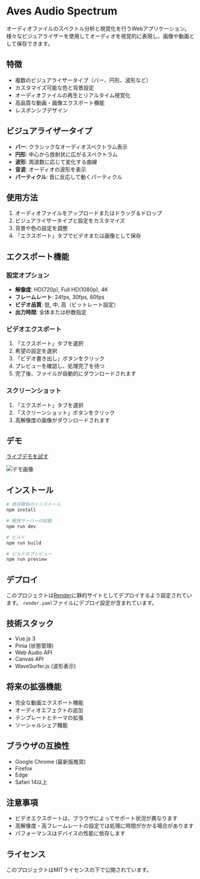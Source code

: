 # Aves Audio Spectrum

オーディオファイルのスペクトル分析と視覚化を行うWebアプリケーション。様々なビジュアライザーを使用してオーディオを視覚的に表現し、画像や動画として保存できます。

## 特徴

- 複数のビジュアライザータイプ（バー、円形、波形など）
- カスタマイズ可能な色と背景設定
- オーディオファイルの再生とリアルタイム視覚化
- 高品質な動画・画像エクスポート機能
- レスポンシブデザイン

## ビジュアライザータイプ

- **バー**: クラシックなオーディオスペクトラム表示
- **円形**: 中心から放射状に広がるスペクトラム
- **波形**: 周波数に応じて変化する曲線
- **音波**: オーディオの波形を表示
- **パーティクル**: 音に反応して動くパーティクル

## 使用方法

1. オーディオファイルをアップロードまたはドラッグ＆ドロップ
2. ビジュアライザータイプと設定をカスタマイズ
3. 背景や色の設定を調整
4. 「エクスポート」タブでビデオまたは画像として保存

## エクスポート機能

### 設定オプション

- **解像度**: HD(720p), Full HD(1080p), 4K
- **フレームレート**: 24fps, 30fps, 60fps
- **ビデオ品質**: 低, 中, 高（ビットレート設定）
- **出力時間**: 全体または秒数指定

### ビデオエクスポート

1. 「エクスポート」タブを選択
2. 希望の設定を選択
3. 「ビデオ書き出し」ボタンをクリック
4. プレビューを確認し、処理完了を待つ
5. 完了後、ファイルが自動的にダウンロードされます

### スクリーンショット

1. 「エクスポート」タブを選択
2. 「スクリーンショット」ボタンをクリック
3. 高解像度の画像がダウンロードされます

## デモ

[ライブデモを試す](https://aves-audio-spectrum.example.com)

![デモ画像](docs/demo.png)

## インストール

```bash
# 依存関係のインストール
npm install

# 開発サーバーの起動
npm run dev

# ビルド
npm run build

# ビルドのプレビュー
npm run preview
```

## デプロイ

このプロジェクトは[Render](https://render.com/)に静的サイトとしてデプロイするよう設定されています。
`render.yaml`ファイルにデプロイ設定が含まれています。

## 技術スタック

- Vue.js 3
- Pinia (状態管理)
- Web Audio API
- Canvas API
- WaveSurfer.js (波形表示)

## 将来の拡張機能

- 完全な動画エクスポート機能
- オーディオエフェクトの追加
- テンプレートとテーマの拡張
- ソーシャルシェア機能

## ブラウザの互換性

- Google Chrome (最新版推奨)
- Firefox
- Edge
- Safari 14以上

## 注意事項

- ビデオエクスポートは、ブラウザによってサポート状況が異なります
- 高解像度・高フレームレートの設定では処理に時間がかかる場合があります
- パフォーマンスはデバイスの性能に依存します

## ライセンス

このプロジェクトはMITライセンスの下で公開されています。
